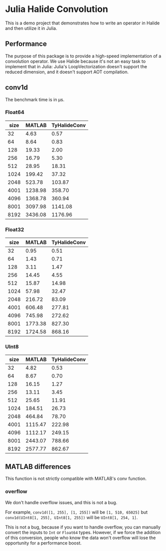 # Julia Halide Convolution

This is a demo project that demonstrates how to write an operator in Halide and then utilize it in Julia.

## Performance

The purpose of this package is to provide a high-speed implementation of a convolution operator.
We use Halide because it's not an easy task to implement that in Julia: Julia's LoopVectorization
doesn't support the reduced dimension, and it doesn't support AOT compilation.

## conv1d

The benchmark time is in μs.

### Float64

| size | MATLAB | TyHalideConv |
|------|--------|------|
| 32  | 4.63   | 0.57 |
| 64  | 8.64   | 0.83 |
| 128 | 19.33  | 2.00 |
| 256 | 16.79  | 5.30 |
| 512 | 28.95  | 18.31 |
| 1024| 199.42 | 37.32 |
| 2048| 523.78 | 103.87 |
| 4001| 1238.98| 358.70 |
| 4096| 1368.78| 360.94 |
| 8001| 3097.98| 1141.08 |
| 8192| 3436.08| 1176.96 |

### Float32

| size  | MATLAB | TyHalideConv |
|------|--------|------|
| 32  | 0.95   | 0.51 |
| 64  | 1.43   | 0.71 |
| 128 | 3.11   | 1.47 |
| 256 | 14.45  | 4.55 |
| 512 | 15.87  | 14.98 |
| 1024| 57.98  | 32.47 |
| 2048| 216.72 | 83.09 |
| 4001| 606.48 | 277.81 |
| 4096| 745.98 | 272.62 |
| 8001| 1773.38| 827.30 |
| 8192| 1724.58| 868.16 |

### UInt8

| size | MATLAB | TyHalideConv |
|------|--------|------|
| 32  | 4.82   | 0.53 |
| 64  | 8.67   | 0.70 |
| 128 | 16.15  | 1.27 |
| 256 | 13.11  | 3.45 |
| 512 | 25.65  | 11.91 |
| 1024| 184.51 | 26.73 |
| 2048| 464.84 | 78.70 |
| 4001| 1115.47| 222.98 |
| 4096| 1112.17| 249.15 |
| 8001| 2443.07| 788.66 |
| 8192| 2577.77| 862.67 |

## MATLAB differences

This function is not strictly compatible with MATLAB's conv function.

### overflow

We don't handle overflow issues, and this is not a bug.

For example, `conv1d([1, 255], [1, 255])` will be `[1, 510, 65025]` but `conv1d(UInt8[1, 255], UInt8[1, 255])` will be `UInt8[1, 254, 1]`.

This is not a bug, because if you want to handle overflow, you can manually convert the inputs to `Int` or `Float64` types.
However, if we force the addition of this conversion, people who know the data won't overflow will lose the opportunity for a performance boost.


